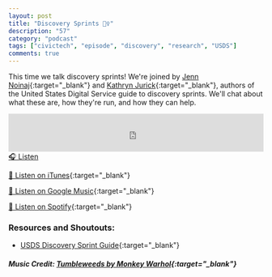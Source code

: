 ```yaml
---
layout: post
title: "Discovery Sprints 🏃‍♀️"
description: "57"
category: "podcast"
tags: ["civictech", "episode", "discovery", "research", "USDS"]
comments: true
---
```


This time we talk discovery sprints! We're joined by [Jenn Noinaj](https://www.linkedin.com/in/actuallyjenn/){:target="_blank"} and [Kathryn Jurick](https://www.linkedin.com/in/kathrynjurick/){:target="_blank"}, authors of the United States Digital Service guide to discovery sprints. We'll chat about what these are, how they're run, and how they can help.

<iframe width="100%" height="75" scrolling="no" frameborder="no" allow="autoplay" src="https://w.soundcloud.com/player/?url=https%3A//api.soundcloud.com/tracks/1033713427%3Fsecret_token%3Ds-qso2jtcOmUu&color=%23ff5500&auto_play=false&hide_related=false&show_comments=true&show_user=true&show_reposts=false&show_teaser=true&visual=true"></iframe>
<a href="https://soundcloud.com/user-227289754/57-discovery-sprints/s-qso2jtcOmUu" target="_blank">🎧 Listen</a>

[📱 Listen on iTunes](https://itunes.apple.com/us/podcast/civic-tech-chat/id1350640468?mt=2){:target="_blank"}

[📱 Listen on Google Music](https://play.google.com/music/listen?u=0#/ps/I2inksjzzzmbxhg5wbojr624doa){:target="_blank"}

[📱 Listen on Spotify](https://open.spotify.com/show/1kbwPAi4thGOU43xFkehgT){:target="_blank"}

### Resources and Shoutouts:
- [USDS Discovery Sprint Guide](https://sprint.usds.gov/){:target="_blank"}

##### Music Credit: [Tumbleweeds by Monkey Warhol](http://freemusicarchive.org/music/Monkey_Warhol/Lonely_Hearts_Challenge/Monkey_Warhol_-_Tumbleweeds){:target="_blank"}
